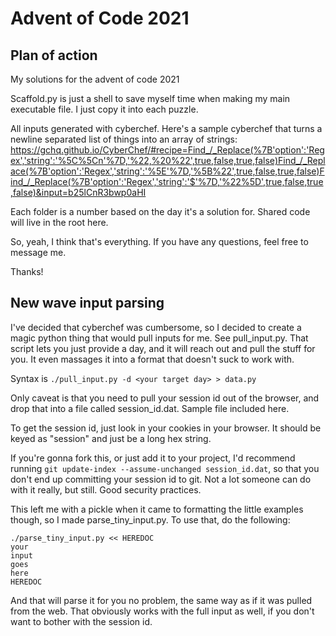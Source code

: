# Advent of Code 2021

## Plan of action

My solutions for the advent of code 2021

Scaffold.py is just a shell to save myself time when making my main executable file.  I just copy it into each puzzle.

All inputs generated with cyberchef.  Here's a sample cyberchef that turns a newline separated list of things into an array of strings:
https://gchq.github.io/CyberChef/#recipe=Find_/_Replace(%7B'option':'Regex','string':'%5C%5Cn'%7D,'%22,%20%22',true,false,true,false)Find_/_Replace(%7B'option':'Regex','string':'%5E'%7D,'%5B%22',true,false,true,false)Find_/_Replace(%7B'option':'Regex','string':'$'%7D,'%22%5D',true,false,true,false)&input=b25lCnR3bwp0aHI

Each folder is a number based on the day it's a solution for.  Shared code will live in the root here.

So, yeah, I think that's everything.  If you have any questions, feel free to message me.

Thanks!

## New wave input parsing

I've decided that cyberchef was cumbersome, so I decided to create a magic python thing that would pull inputs for me.  See pull_input.py.
That script lets you just provide a day, and it will reach out and pull the stuff for you.
It even massages it into a format that doesn't suck to work with.

Syntax is `./pull_input.py -d <your target day> > data.py`

Only caveat is that you need to pull your session id out of the browser, and drop that into a file called session_id.dat.
Sample file included here.

To get the session id, just look in your cookies in your browser.  It should be keyed as "session" and just be a long hex string.

If you're gonna fork this, or just add it to your project, I'd recommend running `git update-index --assume-unchanged session_id.dat`, so that you don't end up committing your session id to git.  Not a lot someone can do with it really, but still.  Good security practices.

This left me with a pickle when it came to formatting the little examples though, so I made parse_tiny_input.py.  To use that, do the following:

```
./parse_tiny_input.py << HEREDOC
your
input
goes
here
HEREDOC
```

And that will parse it for you no problem, the same way as if it was pulled from the web.
That obviously works with the full input as well, if you don't want to bother with the session id.

